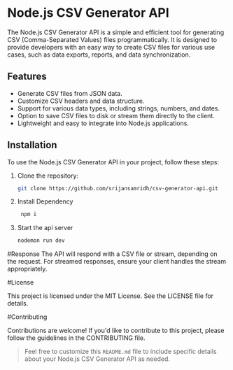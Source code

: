 # Node.js CSV Generator API

The Node.js CSV Generator API is a simple and efficient tool for generating CSV (Comma-Separated Values) files programmatically. It is designed to provide developers with an easy way to create CSV files for various use cases, such as data exports, reports, and data synchronization.

## Features

- Generate CSV files from JSON data.
- Customize CSV headers and data structure.
- Support for various data types, including strings, numbers, and dates.
- Option to save CSV files to disk or stream them directly to the client.
- Lightweight and easy to integrate into Node.js applications.

## Installation

To use the Node.js CSV Generator API in your project, follow these steps:

1. Clone the repository:

   ```bash
   git clone https://github.com/srijansamridh/csv-generator-api.git

2. Install Dependency
   ```bash
    npm i

3. Start the api server
    ```bash
    nodemon run dev 
#Response
The API will respond with a CSV file or stream, depending on the request. For streamed responses, ensure your client handles the stream appropriately.

#License

This project is licensed under the MIT License. See the LICENSE file for details.

#Contributing

Contributions are welcome! If you'd like to contribute to this project, please follow the guidelines in the CONTRIBUTING file.


> Feel free to customize this `README.md` file to include specific details about your Node.js CSV Generator API as needed.



